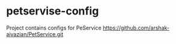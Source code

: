 # petservise-config
Project contains configs for PeService https://github.com/arshak-aivazian/PetService.git